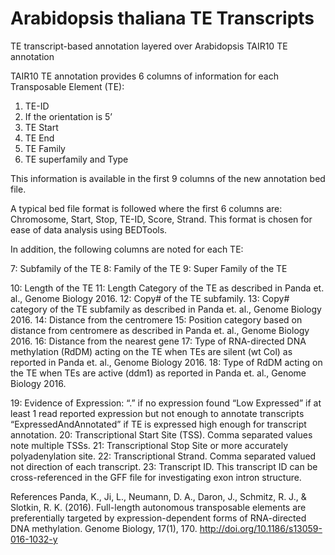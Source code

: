 # Arabidopsis thaliana TE Transcripts
TE transcript-based annotation layered over Arabidopsis TAIR10 TE annotation

TAIR10 TE annotation provides 6 columns of information for each Transposable Element (TE):
1)	TE-ID
2)	If the orientation is 5’
3)	TE Start
4)	TE End
5)	TE Family
6)	TE superfamily and Type

This information is available in the first 9 columns of the new annotation bed file. 

A typical bed file format is followed where the first 6 columns are: Chromosome, Start, Stop, TE-ID, Score, Strand. This format is chosen for ease of data analysis using BEDTools. 

In addition, the following columns are noted for each TE:

7: Subfamily of the TE
8: Family of the TE
9: Super Family of the TE

10: Length of the TE
11: Length Category of the TE as described in Panda et. al., Genome Biology 2016.
12: Copy# of the TE subfamily.
13: Copy# category of the TE subfamily as described in Panda et. al., Genome Biology 2016.
14: Distance from the centromere
15: Position category based on distance from centromere as described in Panda et. al., Genome Biology 2016.
16: Distance from the nearest gene
17: Type of RNA-directed DNA methylation (RdDM) acting on the TE when TEs are silent (wt Col) as reported in Panda et. al., Genome Biology 2016.
18: Type of RdDM acting on the TE when TEs are active (ddm1) as reported in Panda et. al., Genome Biology 2016.

19: Evidence of Expression: 
	“.” if no expression found
	“Low Expressed” if at least 1 read reported expression but not enough to annotate transcripts
	“ExpressedAndAnnotated” if TE is expressed high enough for transcript annotation.
20: Transcriptional Start Site (TSS). Comma separated values note multiple TSSs.
21: Transcriptional Stop Site or more accurately polyadenylation site.
22: Transcriptional Strand. Comma separated valued not direction of each transcript.
23: Transcript ID. This transcript ID can be cross-referenced in the GFF file for investigating exon intron structure.

References
Panda, K., Ji, L., Neumann, D. A., Daron, J., Schmitz, R. J., & Slotkin, R. K. (2016). Full-length autonomous transposable elements are preferentially targeted by expression-dependent forms of RNA-directed DNA methylation. Genome Biology, 17(1), 170. http://doi.org/10.1186/s13059-016-1032-y
